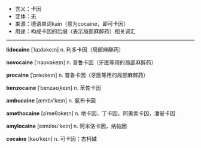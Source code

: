 - <span class="definition">含义：卡因</span>
- <span class="definition">变体：无</span>
- <span class="definition">来源：德语单词kain（意为cocaine，即可卡因）</span>
- <span class="definition">用途：构成卡因的后缀（表示局部麻醉药）相关词汇</span>

---

<span class="vocabulary">**lidocaine**</span> [ˈlaɪdəkeɪn] n. 利多卡因（局部麻醉药）

<span class="vocabulary">**novocaine**</span> [ˈnəʊvəkeɪn] n. 普鲁卡因（牙医等用的局部麻醉药）

<span class="vocabulary">**procaine**</span> [ˈprəʊkeɪn] n. 普鲁卡因（牙医等用的局部麻醉药）

<span class="vocabulary">**benzocaine**</span> [ˈbenzəʊˌkeɪn] n. 苯佐卡因

<span class="vocabulary">**ambucaine**</span> [æmbʌ'keɪn] n. 氨布卡因

<span class="vocabulary">**amethocaine**</span> [əˈmeθəkeɪn] n. 地卡因，丁卡因，阿美索卡因，潘妥卡因

<span class="vocabulary">**amylocaine**</span> [eɪmɪləʊ'keɪn] n. 阿米洛卡因，纳帕因

<span class="vocabulary">**cocaine**</span> [kəʊˈkeɪn] n. 可卡因；古柯碱